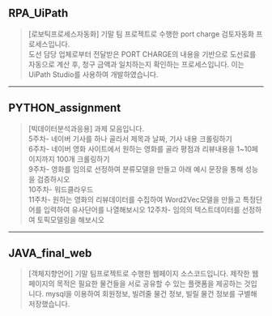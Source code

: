 

## RPA_UiPath 
  > [로보틱프로세스자동화] 기말 팀 프로젝트로 수행한 port charge 검토자동화 프로세스입니다.   
  > 도선 담당 업체로부터 전달받은 PORT CHARGE의 내용을 기반으로 도선료를 자동으로 계산 후, 
  > 청구 금액과 일치하는지 확인하는 프로세스입니다. 이는 UiPath Studio를 사용하여 개발하였습니다.

--------------------------

## PYTHON_assignment
  > [빅데이터분석과응용] 과제 모음입니다.  
  > 5주차- 네이버 기사를 하나 골라서 제목과 날짜, 기사 내용 크롤링하기  
  > 6주차- 네이버 영화 사이트에서 원하는 영화를 골라 평점과 리뷰내용을 1~10페이지까지 100개 크롤링하기  
  > 9주차- 영화를 임의로 선정하여 분류모델을 만들고 아래 예시 문장을 통해 성능을 검증하시오  
  > 10주차- 워드클라우드  
  > 11주차- 원하는 영화의 리뷰데이터를 수집하여 Word2Vec모델을 만들고 
  >         특정단어를 입력하여 유사단어를 나열해보시오
  > 12주차- 임의의 텍스트데이터를 선정하여 토픽모델링을 해보시오  
  
--------------------------

## JAVA_final_web
  > [객체지향언어] 기말 팀프로젝트로 수행한 웹페이지 소스코드입니다. 
  > 제작한 웹페이지의 목적은 필요한 물건들을 서로 공유할 수 있는 플랫폼을 제공하는 것입니다.
  > mysql을 이용하여 회원정보, 빌려줄 물건 정보, 빌릴 물건 정보를 구별해 저장했습니다.
  
